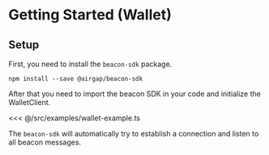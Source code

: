 # Getting Started (Wallet)

## Setup

First, you need to install the `beacon-sdk` package.

`npm install --save @airgap/beacon-sdk`

After that you need to import the beacon SDK in your code and initialize the WalletClient.

<<< @/src/examples/wallet-example.ts

The `beacon-sdk` will automatically try to establish a connection and listen to all beacon messages.
